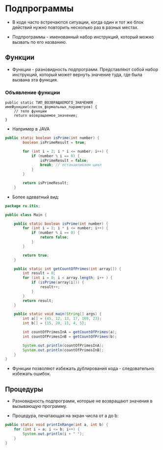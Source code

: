 # Подпрограммы

* В коде часто встречаются ситуации, когда один и тот же блок действий нужно повторить несколько раз в разных местах.

* Подпрограммы - именованный набор инструкций, который можно вызвать по его названию.

## Функции

* Функции - разновидность подпрограмм. Представляют собой набор инструкций, который может вернуть значение туда, где была вызвана эта функция.

### Объявление функции

```
public static ТИП_ВОЗВРАЩАЕМОГО_ЗНАЧЕНИЯ имяФункции(список_формальных_параметров) {
	// тело функции
	return возвращаемое_значение;
}
```

* Например в JAVA

```JAVA
public static boolean isPrime(int number) {
        boolean isPrimeResult = true;

        for (int i = 2; i * i <= number; i++) {
            if (number % i == 0) {
                isPrimeResult = false;
                break; // останавливаем цикл
            }
        }

        return isPrimeResult;
    }
```

* Более адеватный вид:

```JAVA
package ru.itis;

public class Main {

    public static boolean isPrime(int number) {
        for (int i = 2; i * i <= number; i++) {
            if (number % i == 0) {
                return false;
            }
        }

        return true;
    }

    public static int getCountOfPrimes(int array[]) {
        int result = 0;
        for (int i = 0; i < array.length; i++ ) {
            if (isPrime(array[i])) {
                result++;
            }
        }
        return result;
    }

    public static void main(String[] args) {
	    int a[] = {45, 12, 13, 17, 169, 23};
	    int b[] = {15, 20, 11, 4, 5};

	    int countOfPrimesInA = getCountOfPrimes(a);
	    int countOfPrimesInB = getCountOfPrimes(b);

        System.out.println(countOfPrimesInA);
        System.out.println(countOfPrimesInB);
    }
}
```

* Функции позволяют избежать дублирования кода - следовательно избежать ошибок.

## Процедуры

* Разновидность подпрограмм, которые не возвращают значения в вызывающую программу.

* Процедура, печатающая на экран числа от a до b:

```JAVA
public static void printInRange(int a, int b) {
    for (int i = a; i <= b; i++) {
        System.out.println(i + " ");
    }
}
```